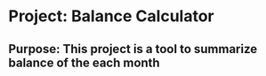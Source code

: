 # Project: Balance Calculator
## Purpose: This project is a tool to summarize balance of the each month
